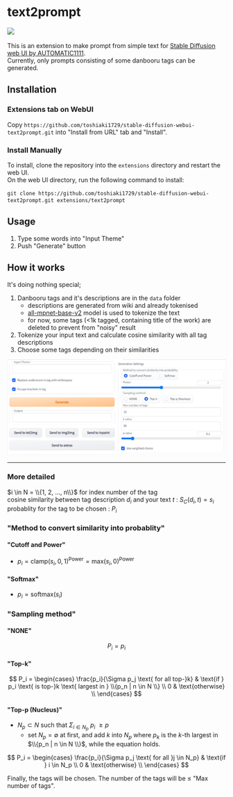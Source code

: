 # text2prompt
 ![](pic/pic0.png)

 This is an extension to make prompt from simple text for [Stable Diffusion web UI by AUTOMATIC1111](https://github.com/AUTOMATIC1111/stable-diffusion-webui).  
 Currently, only prompts consisting of some danbooru tags can be generated.

## Installation
### Extensions tab on WebUI
Copy `https://github.com/toshiaki1729/stable-diffusion-webui-text2prompt.git` into "Install from URL" tab and "Install".

### Install Manually

To install, clone the repository into the `extensions` directory and restart the web UI.  
On the web UI directory, run the following command to install:
```commandline
git clone https://github.com/toshiaki1729/stable-diffusion-webui-text2prompt.git extensions/text2prompt
```


## Usage
1. Type some words into "Input Theme"
1. Push "Generate" button


## How it works
 It's doing nothing special;
 
 1. Danbooru tags and it's descriptions are in the `data` folder
    - descriptions are generated from wiki and already tokenised
    - [all-mpnet-base-v2](https://huggingface.co/sentence-transformers/all-mpnet-base-v2) model is used to tokenize the text
    - for now, some tags (<1k tagged, containing title of the work) are deleted to prevent from "noisy" result
 1. Tokenize your input text and calculate cosine similarity with all tag descriptions
 1. Choose some tags depending on their similarities

 ![](pic/pic1.png)
 
---

 ### More detailed
 $i \in N = \\{1, 2, ..., n\\}$ for index number of the tag  
 cosine similarity between tag description $d_i$ and your text $t$ : $S_C(d_i, t) = s_i$  
 probablity for the tag to be chosen : $P_i$

 ### "Method to convert similarity into probablity"
 #### "Cutoff and Power"
 - $p_i = \text{clamp}(s_i, 0, 1)^{\text{Power}} = \text{max}(s_i, 0)^{\text{Power}}$
 #### "Softmax"
 - $p_i = \text{softmax}(s_i)$

 ### "Sampling method"
 #### "NONE"

 $$P_i = p_i$$

 #### "Top-k"

 $$
 P_i = \begin{cases} 
 \frac{p_i}{\Sigma p_j \text{ for all top-}k} & \text{if } p_i \text{ is top-}k \text{ largest in } \\{p_n | n \in N \\} \\
 0 & \text{otherwise} \\
 \end{cases}
 $$

 #### "Top-p (Nucleus)"
 - $N_p \subset N$ such that $\Sigma_{i \in N_p}\ p_i\ \geq p$
   - set $N_p=\emptyset$ at first, and add $k$ into $N_p$ where $p_k$ is the $k$-th largest in $\\{p_n | n \in N \\}$, while the equation holds.
            
$$
P_i = \begin{cases} 
\frac{p_i}{\Sigma p_j \text{ for all }j \in N_p} & \text{if } i \in N_p \\
0 & \text{otherwise} \\
\end{cases}
$$

Finally, the tags will be chosen. The number of the tags will be $\leq$ "Max number of tags".
